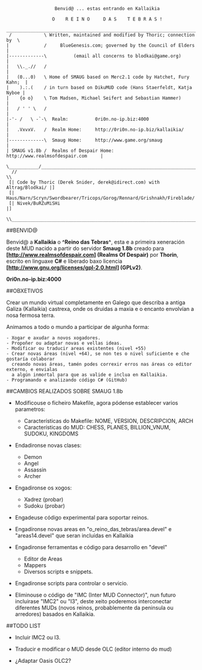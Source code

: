 ```
                  Benvid@ ... estas entrando en Kallaikia

                 O    R E I N O     D A S    T E B R A S !
  _________________________________________________________________________
 /            \ Written, maintained and modified by Thoric; connection by  \
|             /     BlueGenesis.com; governed by the Council of Elders      |
|-------------\          (email all concerns to blodkai@game.org)           |
|   \\._.//   /                                                             |
|   (0...0)   \ Home of SMAUG based on Merc2.1 code by Hatchet, Fury Kahn;  |
|    ).:.(    / in turn based on DikuMUD code (Hans Staerfeldt, Katja Nyboe |
|    {o o}    \ Tom Madsen, Michael Seifert and Sebastian Hammer)           |
|   / ' ' \   /                                                             |
|-'- /   \ -`-\  Realm:          0ri0n.no-ip.biz:4000                       |
|   .VxvxV.   /  Realm Home:     http://0ri0n.no-ip.biz/kallaikia/          |
|-------------\  Smaug Home:     http://www.game.org/smaug                  |
| SMAUG v1.8b /  Realms of Despair Home: http://www.realmsofdespair.com     |
 \___________/_____________________________________________________________/
  //                                                                     \\
 [| Code by Thoric (Derek Snider, derek@idirect.com) with Altrag/Blodkai/ |]
 [| Haus/Narn/Scryn/Swordbearer/Tricops/Gorog/Rennard/Grishnakh/Fireblade/|]
 [| Nivek/BuRZuMiSHi                                                      |]
  \\_____________________________________________________________________//

```


##BENVID@

Benvid@ a **Kallaikia** o **^Reino das Tebras^**,
esta e a primeira xeneraci&oacute;n deste MUD nacido a partir do servidor **Smaug 1.8b** 
creado para **[http://www.realmsofdespair.com] (Realms Of Despair)**
por **Thorin**, escrito en linguaxe **C#** e liberado baxo licencia **[http://www.gnu.org/licenses/gpl-2.0.html] (GPLv2)**.


  **0ri0n.no-ip.biz:4000**



##OBXETIVOS

Crear un mundo virtual completamente en Galego que describa a antiga Galiza (Kallaikia) castrexa,
onde os druidas a maxia e o encanto envolvían a nosa fermosa terra.

Animamos a todo o mundo a participar de algunha forma:

	- Xogar e axudar a novos xogadores.
	- Propoñer ou adaptar novas e vellas ideas.
	- Modificar ou traducir areas existentes (nivel +55)
	- Crear novas áreas (nivel +64), se non tes o nivel suficiente e che gostaría colaborar
	  creando novas áreas, tamén podes correxir erros nas áreas co editor externo, e envialas
	  a algún inmortal para que as valide e inclua en Kallaikia.
	- Programando e analizando código C# (GitHub)
	


##CAMBIOS REALIZADOS SOBRE SMAUG 1.8b

* Modificouse o ficheiro Makefile, agora pódense establecer varios parametros:

	- Características do Makefile: NOME, VERSION, DESCRIPCION, ARCH
	- Características do MUD: CHESS, PLANES, BILLION_VNUM, SUDOKU, KINGDOMS

* Endadironse novas clases:

	- Demon
	- Angel
	- Assassin
	- Archer

* Engadironse os xogos:

	- Xadrez (probar)
	- Sudoku (probar)

* Engadeuse código experimental para soportar reinos.

* Engadíronse novas areas en "o_reino_das_tebras/area.devel" e "areas14.devel" que seran
  incluídas en Kallaikia

* Engadironse ferramentas e código para desarrollo en "devel"

	- Editor de Areas
	- Mappers
	- Diversos scripts e snippets.

* Engadironse scripts para controlar o servicio.

* Eliminouse o código de "IMC (Inter MUD Connector)", nun futuro incluirase "IMC2" ou "I3",
  deste xeito poderemos interconectar diferentes MUDs (novos reinos, probablemente da peninsula
  ou arredores) basados en Kallaikia.



##TODO LIST

* Incluir IMC2 ou I3.

* Traducir e modificar o MUD desde OLC (editor interno do mud)

* ¿Adaptar Oasis OLC2?

